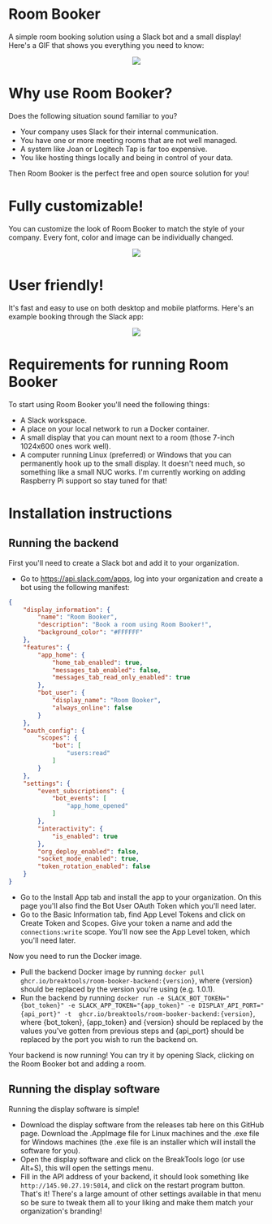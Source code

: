 # Room Booker
A simple room booking solution using a Slack bot and a small display! Here's a GIF that shows you everything you need to know:
<p align="center">
  <img src="https://github.com/user-attachments/assets/365dddd8-1cd7-4efb-ba06-0cf1d86ae926" />
</p>


# Why use Room Booker?
Does the following situation sound familiar to you?
- Your company uses Slack for their internal communication.
- You have one or more meeting rooms that are not well managed.
- A system like Joan or Logitech Tap is far too expensive.
- You like hosting things locally and being in control of your data.

Then Room Booker is the perfect free and open source solution for you!

# Fully customizable!
You can customize the look of Room Booker to match the style of your company. Every font, color and image can be individually changed.
<p align="center">
  <img src="https://github.com/user-attachments/assets/cc791ef2-5176-4e25-8605-9546fb0ecc56" />
</p>


# User friendly!
It's fast and easy to use on both desktop and mobile platforms. Here's an example booking through the Slack app:
<p align="center">
  <img src="https://github.com/user-attachments/assets/48ae8b05-ffed-468f-a930-84294908dc7d" />
</p>



# Requirements for running Room Booker
To start using Room Booker you'll need the following things:
- A Slack workspace.
- A place on your local network to run a Docker container.
- A small display that you can mount next to a room (those 7-inch 1024x600 ones work well).
- A computer running Linux (preferred) or Windows that you can permanently hook up to the small display. It doesn't need much, so something like a small NUC works. I'm currently working on adding Raspberry Pi support so stay tuned for that!


# Installation instructions
## Running the backend
First you'll need to create a Slack bot and add it to your organization.
- Go to https://api.slack.com/apps, log into your organization and create a bot using the following manifest:
```json
{
    "display_information": {
        "name": "Room Booker",
        "description": "Book a room using Room Booker!",
        "background_color": "#FFFFFF"
    },
    "features": {
        "app_home": {
            "home_tab_enabled": true,
            "messages_tab_enabled": false,
            "messages_tab_read_only_enabled": true
        },
        "bot_user": {
            "display_name": "Room Booker",
            "always_online": false
        }
    },
    "oauth_config": {
        "scopes": {
            "bot": [
                "users:read"
            ]
        }
    },
    "settings": {
        "event_subscriptions": {
            "bot_events": [
                "app_home_opened"
            ]
        },
        "interactivity": {
            "is_enabled": true
        },
        "org_deploy_enabled": false,
        "socket_mode_enabled": true,
        "token_rotation_enabled": false
    }
}
```
- Go to the Install App tab and install the app to your organization. On this page you'll also find the Bot User OAuth Token which you'll need later.
- Go to the Basic Information tab, find App Level Tokens and click on Create Token and Scopes. Give your token a name and add the `connections:write` scope. You'll now see the App Level token, which you'll need later.

Now you need to run the Docker image.
- Pull the backend Docker image by running `docker pull ghcr.io/breaktools/room-booker-backend:{version}`, where {version} should be replaced by the version you're using (e.g. 1.0.1).
- Run the backend by running `docker run -e SLACK_BOT_TOKEN="{bot_token}" -e SLACK_APP_TOKEN="{app_token}" -e DISPLAY_API_PORT="{api_port}" -t  ghcr.io/breaktools/room-booker-backend:{version}`, where {bot_token}, {app_token} and {version} should be replaced by the values you've gotten from previous steps and {api_port} should be replaced by the port you wish to run the backend on.

Your backend is now running! You can try it by opening Slack, clicking on the Room Booker bot and adding a room.

## Running the display software
Running the display software is simple!
- Download the display software from the releases tab here on this GitHub page. Download the .AppImage file for Linux machines and the .exe file for Windows machines (the .exe file is an installer which will install the software for you). 
- Open the display software and click on the BreakTools logo (or use Alt+S), this will open the settings menu.
- Fill in the API address of your backend, it should look something like `http://145.90.27.19:5014`, and click on the restart program button.
That's it! There's a large amount of other settings available in that menu so be sure to tweak them all to your liking and make them match your organization's branding!
